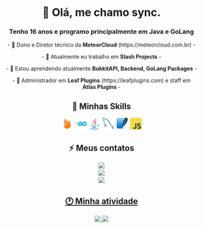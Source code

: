 <div>
<h1 align="center">👋 Olá, me chamo sync.</h1>
<h3 align="center">Tenho 16 anos e programo principalmente em Java e GoLang</h3>

<p align="center">- 📌 Dono e Diretor técnico da <strong>MeteorCloud</strong> (https://meteorcloud.com.br) -</p>
<p align="center">- 🔭 Atualmente eu trabalho em <strong>Slash Projects</strong> -</p>
<p align="center">- 🌱 Estou aprendendo atualmente <strong>BukkitAPI, Backend, GoLang Packages</strong> -</p>
<p align="center">- 👯 Administrador em <strong>Leaf Plugins</strong> (https://leafplugins.com) e staff em <strong>Atlas Plugins</strong> -</p>
<!--- removi pq tao achando q sou boiola <p align="center">- 💕 Atualmente estou <strong>namorando</strong> -</p> --->
</div>
<div align="center">
<h2>🚀 Minhas Skills</h2>
<code><img height="32" src="https://raw.githubusercontent.com/devicons/devicon/master/icons/firebase/firebase-plain.svg" alt="Firebase"/></code>
<code><img height="32" src="https://raw.githubusercontent.com/devicons/devicon/master/icons/go/go-original-wordmark.svg" alt="Go"/></code>
<code><img height="32" src="https://raw.githubusercontent.com/devicons/devicon/master/icons/java/java-original.svg" alt="Java"/></code>
<code><img height="32" src="https://raw.githubusercontent.com/devicons/devicon/master/icons/mysql/mysql-original.svg" alt="MySQL"/></code>
<code><img height="32" src="https://raw.githubusercontent.com/devicons/devicon/master/icons/sqlite/sqlite-original.svg" alt="SQLite"/></code>
<code><img height="32" src="https://raw.githubusercontent.com/devicons/devicon/master/icons/javascript/javascript-original.svg" alt="JavaScript"/></code>
</div>


<div align="center">
 <h2 align="center">⚡ Meus contatos</h2>
<div class="mail">
 <a href="mailto:support@palaze.shop">
 <img src="https://img.shields.io/badge/Gmail-D14836?style=for-the-badge&logo=gmail&logoColor=white"/>
</div>
<div class="discord">
 <a href="https://discord.com/users/662402220784091146">
 <img src="https://img.shields.io/badge/Discord-282B30?style=for-the-badge&logo=discord&logoColor=white"/>
</div>
<div calss="instagram">
 <a href="https://instagram.com/iswwcc">
 <img src="https://img.shields.io/badge/Instagram-E4405F?style=for-the-badge&logo=instagram&logoColor=white"/>
</div>
 </div>
 
 <h2 align="center">🕐 Minha atividade</h2>

<div align="center">
  <a href="https://open.spotify.com/user/insji39zug90t3uinqfdr8jpf">
  <img height="145em" src="https://spotify-github-profile.vercel.app/api/view?uid=insji39zug90t3uinqfdr8jpf&cover_image=true&theme=novatorem&show_offline=false&background_color=ff0000&bar_color=0008ff&bar_color_cover=false"/>
  <a href="https://discord.com/users/662402220784091146"> 
  <img height="135em" src="https://lanyard.cnrad.dev/api/662402220784091146?idleMessage=:)"/>
</div>
